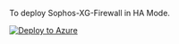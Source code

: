 To deploy Sophos-XG-Firewall in HA Mode.

[![Deploy to Azure](https://azuredeploy.net/deploybutton.png)](https://portal.azure.com/#create/Microsoft.Template/uri/https%3A%2F%2Fraw.githubusercontent.com%2mcs1970%2thincit%2sophos-xg-aa%2SophosHAAzureTemplate_v3.json)
